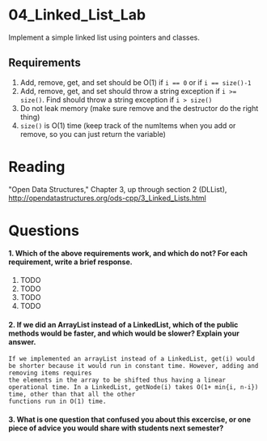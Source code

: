 04_Linked_List_Lab
==================

Implement a simple linked list using pointers and classes.

Requirements
------------

1. Add, remove, get, and set should be O(1) if `i == 0` or if `i == size()-1`
2. Add, remove, get, and set should throw a string exception if `i >= size()`. Find should throw a string exception if `i > size()`
3. Do not leak memory (make sure remove and the destructor do the right thing)
4. `size()` is O(1) time (keep track of the numItems when you add or remove, so you can just return the variable)

Reading
=======
"Open Data Structures," Chapter 3, up through section 2 (DLList), http://opendatastructures.org/ods-cpp/3_Linked_Lists.html

Questions
=========

#### 1. Which of the above requirements work, and which do not? For each requirement, write a brief response.

1. TODO
2. TODO
3. TODO
4. TODO

#### 2. If we did an ArrayList instead of a LinkedList, which of the public methods would be faster, and which would be slower? Explain your answer.
	If we implemented an arrayList instead of a LinkedList, get(i) would be shorter because it would run in constant time. However, adding and removing items requires
	the elements in the array to be shifted thus having a linear operational time. In a LinkedList, getNode(i) takes O(1+ min{i, n-i}) time, other than that all the other
	functions run in O(1) time.

#### 3. What is one question that confused you about this excercise, or one piece of advice you would share with students next semester?
